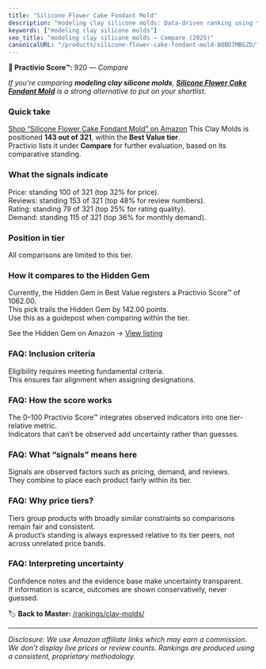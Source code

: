 ```yaml
---
title: "Silicone Flower Cake Fondant Mold"
description: "modeling clay silicone molds: Data-driven ranking using the Practivio Score™. Positioned by quality, value, demand, findability, momentum."
keywords: ["modeling clay silicone molds"]
seo_title: "modeling clay silicone molds — Compare (2025)"
canonicalURL: "/products/silicone-flower-cake-fondant-mold-B0BD7MBGZD/"
---
```


**🛒 Practivio Score™:** 920 — _Compare_


*If you're comparing **modeling clay silicone molds**, **[Silicone Flower Cake Fondant Mold](https://www.amazon.com/dp/B0BD7MBGZD?tag=practivio-20)** is a strong alternative to put on your shortlist.*
### Quick take
[Shop “Silicone Flower Cake Fondant Mold” on Amazon](https://www.amazon.com/dp/B0BD7MBGZD?tag=practivio-20)
This Clay Molds is positioned **143 out of 321**, within the **Best Value tier**.  
Practivio lists it under **Compare** for further evaluation, based on its comparative standing.

### What the signals indicate
Price: standing 100 of 321 (top 32% for price).  
Reviews: standing 153 of 321 (top 48% for review numbers).  
Rating: standing 79 of 321 (top 25% for rating quality).  
Demand: standing 115 of 321 (top 36% for monthly demand).

### Position in tier
All comparisons are limited to this tier.

### How it compares to the Hidden Gem
Currently, the Hidden Gem in Best Value registers a Practivio Score™ of 1062.00.  
This pick trails the Hidden Gem by 142.00 points.  
Use this as a guidepost when comparing within the tier.  

See the Hidden Gem on Amazon → [View listing](https://www.amazon.com/dp/B07V9KMNGY?tag=practivio-20)

### FAQ: Inclusion criteria
Eligibility requires meeting fundamental criteria.  
This ensures fair alignment when assigning designations.

### FAQ: How the score works
The 0–100 Practivio Score™ integrates observed indicators into one tier-relative metric.  
Indicators that can’t be observed add uncertainty rather than guesses.

### FAQ: What “signals” means here
Signals are observed factors such as pricing, demand, and reviews.  
They combine to place each product fairly within its tier.

### FAQ: Why price tiers?
Tiers group products with broadly similar constraints so comparisons remain fair and consistent.  
A product’s standing is always expressed relative to its tier peers, not across unrelated price bands.

### FAQ: Interpreting uncertainty
Confidence notes and the evidence base make uncertainty transparent.  
If information is scarce, outcomes are shown conservatively, never guessed.

<!-- Missing template for Compare/CompareWithinPriceClass -->


🏷️ **Back to Master:** [/rankings/clay-molds/](/rankings/clay-molds/)

---
_Disclosure: We use Amazon affiliate links which may earn a commission. We don’t display live prices or review counts. Rankings are produced using a consistent, proprietary methodology._
